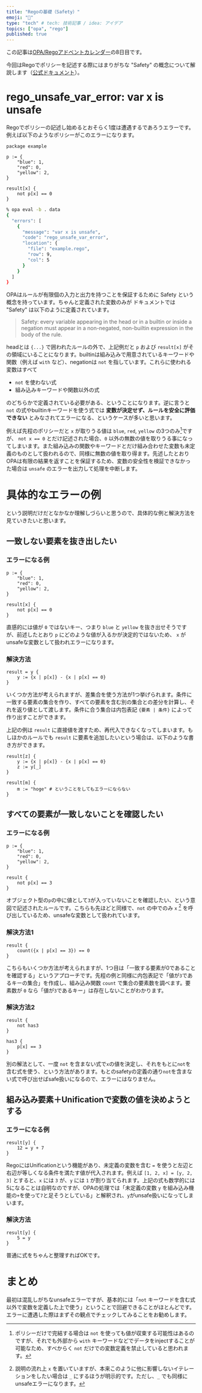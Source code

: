 ```yaml
---
title: "Regoの基礎（Safety）"
emoji: "👷"
type: "tech" # tech: 技術記事 / idea: アイデア
topics: ["opa", "rego"]
published: true
---
```


この記事は[OPA/Regoアドベントカレンダー](https://adventar.org/calendars/6601)の8日目です。

今回はRegoでポリシーを記述する際にはまりがちな "Safety" の概念について解説します（[公式ドキュメント](https://www.openpolicyagent.org/docs/latest/faq/#safety)）。

# rego_unsafe_var_error: var x is unsafe

Regoでポリシーの記述し始めるとおそらく1度は遭遇するであろうエラーです。例えば以下のようなポリシーがこのエラーになります。

```rego:example.rego
package example

p := {
    "blue": 1,
    "red": 0,
    "yellow": 2,
}

result[x] {
    not p[x] == 0
}
```

```bash
% opa eval -b . data
{
  "errors": [
    {
      "message": "var x is unsafe",
      "code": "rego_unsafe_var_error",
      "location": {
        "file": "example.rego",
        "row": 9,
        "col": 5
      }
    }
  ]
}
```

OPAはルールが有限個の入力と出力を持つことを保証するために Safety という概念を持っています。ちゃんと定義された変数のみが
ドキュメントでは "Safety" は以下のように定義されています。

> Safety: every variable appearing in the head or in a builtin or inside a negation must appear in a non-negated, non-builtin expression in the body of the rule.

headとは `{...}` で囲われたルールの外で、上記例だと `p` および `result[x]` がその領域にいることになります。builtinは組み込みで用意されているキーワードや関数（例えば `with` など）、negationは `not` を指しています。これらに使われる変数はすべて

- `not` を使わない式
- 組み込みキーワードや関数以外の式

のどちらかで定義されている必要がある、ということになります。逆に言うと `not` の式やbuiltinキーワードを使う式では **変数が決定せず、ルールを安全に評価できない** とみなされてエラーになる、というケースが多いと思います。

例えば先程のポリシーだと `x` が取りうる値は `blue`, `red`, `yellow` の3つのみ[^values]ですが、 `not x == 0` とだけ記述された場合、`0` 以外の無数の値を取りうる事になってしまいます。また組み込みの関数やキーワードとだけ組み合わせた変数も未定義のものとして扱われるので、同様に無数の値を取り得ます。先述したとおりOPAは有限の結果を返すことを保証するため、変数の安全性を検証できなかった場合は `unsafe` のエラーを出力して処理を中断します。

# 具体的なエラーの例

という説明だけだとなかなか理解しづらいと思うので、具体的な例と解決方法を見ていきたいと思います。

## 一致しない要素を抜き出したい

### エラーになる例

```rego
p := {
    "blue": 1,
    "red": 0,
    "yellow": 2,
}

result[x] {
    not p[x] == 0
}
```

直感的には値が `0` ではないキー、つまり `blue` と `yellow` を抜き出せそうですが、前述したとおり `p` にどのような値が入るかが決定的ではないため、 `x` がunsafeな変数として扱われエラーになります。

### 解決方法

```rego
result = y {
    y := {x | p[x]} - {x | p[x] == 0}
}
```

いくつか方法が考えられますが、差集合を使う方法が1つ挙げられます。条件に一致する要素の集合を作り、すべての要素を含む別の集合との差分を計算し、それを返り値として渡します。条件に合う集合は内包表記 `{要素 | 条件}` によって作り出すことができます。

上記の例は `result` に直接値を渡すため、再代入できなくなってしまいます。もしほかのルールでも `result` に要素を追加したいという場合は、以下のような書き方ができます。

```rego
result[z] {
    y := {x | p[x]} - {x | p[x] == 0}
    z := y[_]
}

result[m] {
    m := "hoge" # ということをしてもエラーにならない
}
```

## すべての要素が一致しないことを確認したい

### エラーになる例

```rego
p := {
    "blue": 1,
    "red": 0,
    "yellow": 2,
}

result {
    not p[x] == 3
}
```

オブジェクト型の`p`の中に値として`3`が入っていないことを確認したい、という意図で記述されたルールです。こちらも先ほどと同様で、`not` の中でのみ `x` [^low_bar] を呼び出しているため、unsafeな変数として扱われています。

### 解決方法1

```rego
result {
    count({x | p[x] == 3}) == 0
}
```

こちらもいくつか方法が考えられますが、1つ目は「一致する要素が0であることを確認する」というアプローチです。先程の例と同様に内包表記で「値が`3`であるキーの集合」を作成し、組み込み関数 `count` で集合の要素数を調べます。要素数が `0` なら「値が`3`であるキー」は存在しないことがわかります。

### 解決方法2

```rego
result {
    not has3
}

has3 {
    p[x] == 3
}
```

別の解法として、一度 `not` を含まない式で`x`の値を決定し、それをもとに`not`を含む式を使う、という方法があります。もとのsafetyの定義の通り`not`を含まない式で呼び出せばsafe扱いになるので、エラーにはなりません。

## 組み込み要素＋Unificationで変数の値を決めようとする

### エラーになる例

```rego
result[y] {
    12 = y + 7
}
```

RegoにはUnificationという機能があり、未定義の変数を含む `=` を使うと左辺と右辺が等しくなる条件を満たす値が代入されます。例えば `[1, 2, x] = [y, 2, 3]` とすると、`x` には `3` が、`y` には `1` が割り当てられます。上記の式も数学的には5になることは自明なのですが、OPAの処理では「未定義の変数 `y` を組み込み機能の`+`を使って`7`と足そうとしている」と解釈され、`y`がunsafe扱いになってしまいます。

### 解決方法

```result
result[y] {
    5 = y
}
```

普通に式をちゃんと整理すればOKです。

# まとめ

最初は混乱しがちなunsafeエラーですが、基本的には「`not` キーワードを含む式以外で変数を定義した上で使う」ということで回避できることがほとんどです。エラーに遭遇した際はまずその観点でチェックしてみることをお勧めします。

[^values]: ポリシーだけで完結する場合は `not` を使っても値が収束する可能性はあるのですが、それでも外部から `with` キーワードなどでデータをinjectすることが可能なため、すべからく `not` だけでの変数定義を禁止していると思われます。
[^low_bar]: 説明の流れ上 `x` を置いていますが、本来このように他に影響しないイテレーションをしたい場合は `_` にするほうが明示的です。ただし、`_` でも同様にunsafeエラーになります。

